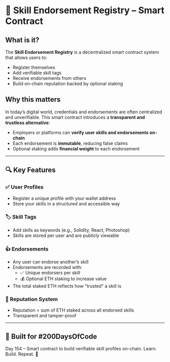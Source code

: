 # 🧠 Skill Endorsement Registry – Smart Contract
 
## What is it?

The **Skill Endorsement Registry** is a decentralized smart contract system that allows users to:

- Register themselves
- Add verifiable skill tags
- Receive endorsements from others
- Build on-chain reputation backed by optional staking

## Why this matters

In today’s digital world, credentials and endorsements are often centralized and unverifiable. This smart contract introduces a **transparent and trustless alternative**:

- Employers or platforms can **verify user skills and endorsements on-chain**
- Each endorsement is **immutable**, reducing false claims
- Optional staking adds **financial weight** to each endorsement

---

## 🔍 Key Features

### ✅ User Profiles

- Register a unique profile with your wallet address
- Store your skills in a structured and accessible way

### 🏷 Skill Tags

- Add skills as keywords (e.g., Solidity, React, Photoshop)
- Skills are stored per user and are publicly viewable

### 👍 Endorsements

- Any user can endorse another’s skill
- Endorsements are recorded with:
  - ✅ Unique endorsers per skill
  - 💰 Optional ETH staking to increase value
- The total staked ETH reflects how "trusted" a skill is

### 🌟 Reputation System

- Reputation = sum of ETH staked across all endorsed skills
- Transparent and tamper-proof

---

## 👷 Built for #200DaysOfCode

Day 154 – Smart contract to build verifiable skill profiles on-chain.
Learn. Build. Repeat. 🚀
